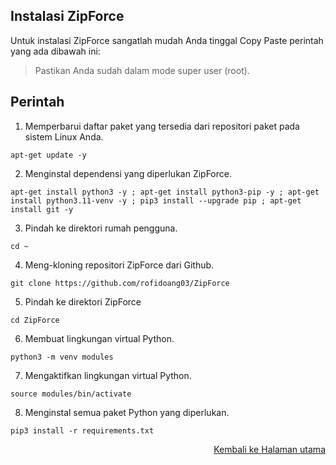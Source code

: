 ## Instalasi ZipForce

Untuk instalasi ZipForce sangatlah mudah Anda tinggal Copy Paste perintah yang ada dibawah ini:

> Pastikan Anda sudah dalam mode super user (root).

## Perintah 

1. Memperbarui daftar paket yang tersedia dari repositori paket pada sistem Linux Anda. 

```
apt-get update -y
```

2. Menginstal dependensi yang diperlukan ZipForce.

```
apt-get install python3 -y ; apt-get install python3-pip -y ; apt-get install python3.11-venv -y ; pip3 install --upgrade pip ; apt-get install git -y
```

3. Pindah ke direktori rumah pengguna.

```
cd ~
```

4. Meng-kloning repositori ZipForce dari Github. 

```
git clone https://github.com/rofidoang03/ZipForce
```

5. Pindah ke direktori ZipForce

```
cd ZipForce
```

6. Membuat lingkungan virtual Python.

```
python3 -m venv modules
```

7. Mengaktifkan lingkungan virtual Python.

```
source modules/bin/activate
```

8. Menginstal semua paket Python yang diperlukan.

```
pip3 install -r requirements.txt
```

<p align="right"><a href="https://github.com/rofidoang03/ZipForce">Kembali ke Halaman utama</a></p>
